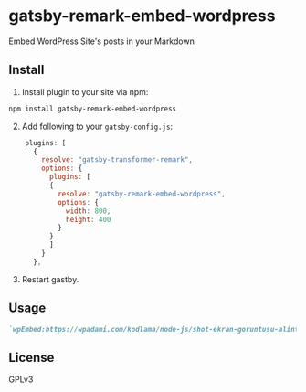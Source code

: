 # gatsby-remark-embed-wordpress

Embed WordPress Site's posts in your Markdown

## Install

1. Install plugin to your site via npm:

```bash
npm install gatsby-remark-embed-wordpress
```

2. Add following to your `gatsby-config.js`:

```js
    plugins: [      
      {
        resolve: "gatsby-transformer-remark",
        options: {
          plugins: [
          {
            resolve: "gatsby-remark-embed-wordpress",
            options: {
              width: 800,
              height: 400
            }
          }
          ]
        }
      },
```

3. Restart gastby.

## Usage

```markdown
`wpEmbed:https://wpadami.com/kodlama/node-js/shot-ekran-goruntusu-alintilama-araci.html`
```

## License

GPLv3